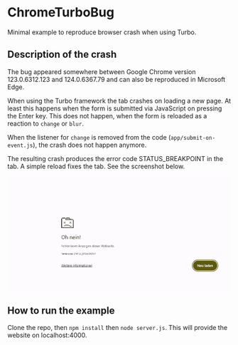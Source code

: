 # ChromeTurboBug
Minimal example to reproduce browser crash when using Turbo.

## Description of the crash
The bug appeared somewhere between Google Chrome version 123.0.6312.123 and 124.0.6367.79 and can also be reproduced in Microsoft Edge.

When using the Turbo framework the tab crashes on loading a new page. At least this happens when the form is submitted via JavaScript on pressing the Enter key. This does not happen, when the form is reloaded as a reaction to `change` or `blur`.

When the listener for `change` is removed from the code (`app/submit-on-event.js`), the crash does not happen anymore.

The resulting crash produces the error code STATUS_BREAKPOINT in the tab. A simple reload fixes the tab. See the screenshot below.

![screenshot of the crash](error.jpg)

## How to run the example
Clone the repo, then `npm install` then `node server.js`. This will provide the website on localhost:4000.